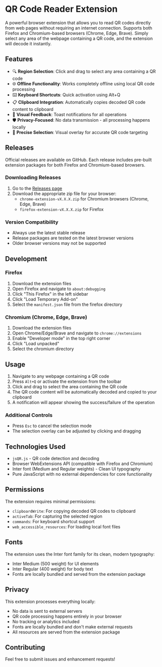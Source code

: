 # QR Code Reader Extension

A powerful browser extension that allows you to read QR codes directly from web pages without requiring an internet connection. Supports both Firefox and Chromium-based browsers (Chrome, Edge, Brave). Simply select any area of the webpage containing a QR code, and the extension will decode it instantly.

## Features

- 🔍 **Region Selection**: Click and drag to select any area containing a QR code
- 🌐 **Offline Functionality**: Works completely offline using local QR code processing
- ⌨️ **Keyboard Shortcuts**: Quick activation using Alt+Q
- 📋 **Clipboard Integration**: Automatically copies decoded QR code content to clipboard
- 🔔 **Visual Feedback**: Toast notifications for all operations
- 🛡️ **Privacy-Focused**: No data transmission - all processing happens locally
- 🎯 **Precise Selection**: Visual overlay for accurate QR code targeting

## Releases

Official releases are available on GitHub. Each release includes pre-built extension packages for both Firefox and Chromium-based browsers.

### Downloading Releases

1. Go to the [Releases page](https://github.com/jiaweing/qr-reader-extension/releases)
2. Download the appropriate zip file for your browser:
   - `chrome-extension-vX.X.X.zip` for Chromium browsers (Chrome, Edge, Brave)
   - `firefox-extension-vX.X.X.zip` for Firefox

### Version Compatibility

- Always use the latest stable release
- Release packages are tested on the latest browser versions
- Older browser versions may not be supported

## Development

### Firefox

1. Download the extension files
2. Open Firefox and navigate to `about:debugging`
3. Click "This Firefox" in the left sidebar
4. Click "Load Temporary Add-on"
5. Select the `manifest.json` file from the firefox directory

### Chromium (Chrome, Edge, Brave)

1. Download the extension files
2. Open Chrome/Edge/Brave and navigate to `chrome://extensions`
3. Enable "Developer mode" in the top right corner
4. Click "Load unpacked"
5. Select the chromium directory

## Usage

1. Navigate to any webpage containing a QR code
2. Press `Alt+Q` or activate the extension from the toolbar
3. Click and drag to select the area containing the QR code
4. The QR code content will be automatically decoded and copied to your clipboard
5. A notification will appear showing the success/failure of the operation

### Additional Controls

- Press `Esc` to cancel the selection mode
- The selection overlay can be adjusted by clicking and dragging

## Technologies Used

- `jsQR.js` - QR code detection and decoding
- Browser WebExtensions API (compatible with Firefox and Chromium)
- Inter font (Medium and Regular weights) - Clean UI typography
- Pure JavaScript with no external dependencies for core functionality

## Permissions

The extension requires minimal permissions:

- `clipboardWrite`: For copying decoded QR codes to clipboard
- `activeTab`: For capturing the selected region
- `commands`: For keyboard shortcut support
- `web_accessible_resources`: For loading local font files

## Fonts

The extension uses the Inter font family for its clean, modern typography:

- Inter Medium (500 weight) for UI elements
- Inter Regular (400 weight) for body text
- Fonts are locally bundled and served from the extension package

## Privacy

This extension processes everything locally:

- No data is sent to external servers
- QR code processing happens entirely in your browser
- No tracking or analytics included
- Fonts are locally bundled and don't make external requests
- All resources are served from the extension package

## Contributing

Feel free to submit issues and enhancement requests!

